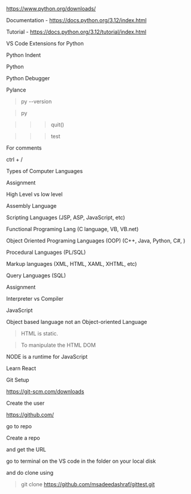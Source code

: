 https://www.python.org/downloads/

Documentation - https://docs.python.org/3.12/index.html

Tutorial - https://docs.python.org/3.12/tutorial/index.html

VS Code Extensions for Python

Python Indent

Python

Python Debugger

Pylance

> py --version

> py

>

> > > quit()

> > > test

For comments

ctrl + /

Types of Computer Languages

Assignment

High Level vs low level

Assembly Language

Scripting Languages (JSP, ASP, JavaScript, etc)

Functional Programing Lang (C language, VB, VB.net)

Object Oriented Programing Languages (OOP) (C++, Java, Python, C#, )

Procedural Languages (PL/SQL)

Markup languages (XML, HTML, XAML, XHTML, etc)

Query Languages (SQL)

Assignment

Interpreter vs Compiler

JavaScript

Object based language not an Object-oriented Language

> HTML is static.

> To manipulate the HTML DOM

NODE is a runtime for JavaScript

Learn React

Git Setup

https://git-scm.com/downloads

Create the user

https://github.com/

go to repo

Create a repo

and get the URL

go to terminal on the VS code in the folder on your local disk

and do clone using

> git clone https://github.com/msadeedashraf/gittest.git
